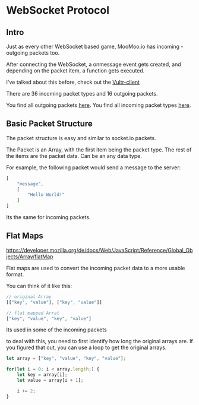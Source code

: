 # WebSocket Protocol

## Intro

Just as every other WebSocket based game, MooMoo.io has incoming - outgoing packets too.

After connecting the WebSocket, a onmessage event gets created, and depending on the packet item, a function gets executed.

I've talked about this before, check out the [Vultr-client](../vultr/README.md)

There are 36 incoming packet types and 16 outgoing packets.

You find all outgoing packets [here](./client/README.md).
You find all incoming packet types [here](./server/README.md).

## Basic Packet Structure

The packet structure is easy and similar to socket.io packets.

The Packet is an Array, with the first item being the packet type.
The rest of the items are the packet data. Can be an any data type.

For example, the following packet would send a message to the server:

```js
[
    "message",
    [
        "Hello World!"
    ]
]
```

Its the same for incoming packets.

## Flat Maps

https://developer.mozilla.org/de/docs/Web/JavaScript/Reference/Global_Objects/Array/flatMap

Flat maps are used to convert the incoming packet data to a more usable format.

You can think of it like this:

```js
// original Array
[["key", "value"], ["key", "value"]]

// flat mapped Arrat
["key", "value", "key", "value"]
```

Its used in some of the incoming packets


to deal with this, you need to first identify how long the original arrays are. If you figured that out, you can use a loop to get the original arrays.

```js
let array = ["key", "value", "key", "value"];

for(let i = 0; i < array.length;) {
    let key = array[i];
    let value = array[i + 1];

    i += 2;
}
```
